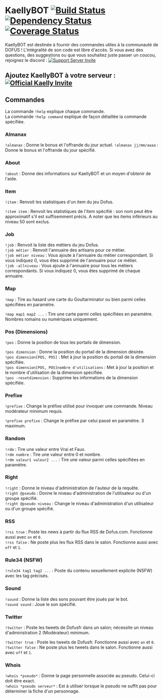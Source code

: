 # KaellyBOT [![Build Status](https://travis-ci.org/Kaysoro/KaellyBot.svg?branch=master)](https://travis-ci.org/Kaysoro/KaellyBot) [![Dependency Status](https://www.versioneye.com/user/projects/587eb975452b8300313609ee/badge.svg?style=flat)](https://www.versioneye.com/user/projects/587eb975452b8300313609ee) [![Coverage Status](https://coveralls.io/repos/github/Kaysoro/KaellyBot/badge.svg?branch=master)](https://coveralls.io/github/Kaysoro/KaellyBot?branch=master)
KaellyBOT est destinée à fournir des commandes utiles à la communauté de DOFUS ! L'intégralité de son code est libre d'accès. Si vous avez des questions, des suggestions ou que vous souhaitez juste passer un coucou, rejoignez le discord : [![Support Server Invite](https://img.shields.io/badge/Join-KaellyBOT%20Support-7289DA.svg?style=flat)](https://discord.gg/CyJCFDk)

## Ajoutez KaellyBOT à votre serveur : [![Official Kaelly Invite](https://img.shields.io/badge/Add-KaellyBOT-0199FE.svg?style=flat)](https://discordapp.com/oauth2/authorize?&client_id=202916641414184960&scope=bot)

## Commandes

La commande `!help` explique chaque commande.  
La commande `!help command` explique de façon détaillée la commande spécifiée.  

### Almanax

`!almanax` : Donne le bonus et l'offrande du jour actuel.
`!almanax jj/mm/aaaa` : Donne le bonus et l'offrande du jour spécifié.

### About

`!about` : Donne des informations sur KaellyBOT et un moyen d'obtenir de l'aide.

### Item

`!item` : Renvoit les statistiques d'un item du jeu Dofus.  

`!item item` : Renvoit les statistiques de l'item spécifié : son nom peut être approximatif s'il est suffisemment précis. A noter que les items inférieurs au niveau 50 sont exclus.  

### Job

`!job` : Renvoit la liste des métiers du jeu Dofus.  
`!job métier` : Renvoit l'annuaire des artisans pour ce métier.  
`!job métier niveau` : Vous ajoute à l'annuaire du métier correspondant. Si vous indiquez 0, vous êtes supprimé de l'annuaire pour ce métier.  
`!job -allniveau` : Vous ajoute à l'annuaire pour tous les métiers correspondants. Si vous indiquez 0, vous êtes supprimé de chaque annuaire.  

### Map

`!map` : Tire au hasard une carte du Goultarminator ou bien parmi celles spécifiées en paramètre.  

`!map map1 map2 ...` : Tire une carte parmi celles spécifiées en paramètre. Nombres romains ou numériques uniquement.  

### Pos (Dimensions)

`!pos` : Donne la position de tous les portails de dimension.  

`!pos dimension` : Donne la position du portail de la dimension désirée.  
`!pos dimension[POS, POS]` : Met à jour la position du portail de la dimension spécifiée.  
`!pos dimension[POS, POS]nombre d'utilisations` : Met à jour la position et le nombre d'utilisation de la dimension spécifiée.  
`!pos -resetdimension` : Supprime les informations de la dimension spécifiée.  

### Prefixe

`!prefixe` : Change le préfixe utilisé pour invoquer une commande. Niveau modérateur minimum requis.  

`!prefixe prefixe` : Change le préfixe par celui passé en paramètre. 3 maximum.  

### Random

`!rdm` : Tire une valeur entre Vrai et Faux.  
`!rdm nombre` : Tire une valeur entre 0 et nombre.  
`!rdm valeur1 valeur2 ...` : Tire une valeur parmi celles spécifiées en paramètre.  

### Right

`!right` : Donne le niveau d'administration de l'auteur de la requête.  
`!right @pseudo` : Donne le niveau d'administration de l'utilisateur ou d'un groupe spécifié.  
`!right @pseudo niveau` : Change le niveau d'administration d'un utilisateur ou d'un groupe spécifié.  

### RSS

`!rss true` : Poste les news à partir du flux RSS de Dofus.com. Fonctionne aussi avec `on` et `0`.  
`!rss false` : Ne poste plus les flux RSS dans le salon. Fonctionne aussi avec `off` et `1`.  

### Rule34 (NSFW)

`!rule34 tag1 tag2 ...` : Poste du contenu sexuellement explicite (NSFW) avec les tag précisés.  

### Sound

`!sound` : Donne la liste des sons pouvant être joués par le bot.  
`!sound sound` : Joue le son spécifié.  

### Twitter

`!twitter` : Poste les tweets de Dofusfr dans un salon; nécessite un niveau d'administration 2 (Modérateur) minimum.  

`!twitter true` : Poste les tweets de Dofusfr. Fonctionne aussi avec `on` et `0`.  
`!twitter false` : Ne poste plus les tweets dans le salon. Fonctionne aussi avec `off` et `1`.  

### Whois

`!whois *pseudo*` : Donne la page personnelle associée au pseudo. Celui-ci doit être exact.  
`!whois *pseudo serveur*` : Est à utiliser lorsque le pseudo ne suffit pas pour déterminer la fiche d'un personnage.  
